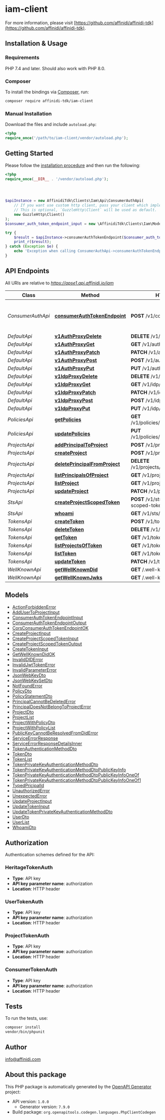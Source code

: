 # iam-client

For more information, please visit [https://github.com/affinidi/affinidi-tdk](https://github.com/affinidi/affinidi-tdk).

## Installation & Usage

### Requirements

PHP 7.4 and later.
Should also work with PHP 8.0.

### Composer

To install the bindings via [Composer](https://getcomposer.org/), run:

```bash
composer require affinidi-tdk/iam-client
```

### Manual Installation

Download the files and include `autoload.php`:

```php
<?php
require_once('/path/to/iam-client/vendor/autoload.php');
```

## Getting Started

Please follow the [installation procedure](#installation--usage) and then run the following:

```php
<?php
require_once(__DIR__ . '/vendor/autoload.php');




$apiInstance = new AffinidiTdk\Clients\Iam\Api\ConsumerAuthApi(
    // If you want use custom http client, pass your client which implements `GuzzleHttp\ClientInterface`.
    // This is optional, `GuzzleHttp\Client` will be used as default.
    new GuzzleHttp\Client()
);
$consumer_auth_token_endpoint_input = new \AffinidiTdk\Clients\Iam\Model\ConsumerAuthTokenEndpointInput(); // \AffinidiTdk\Clients\Iam\Model\ConsumerAuthTokenEndpointInput | ConsumerAuthTokenEndpoint

try {
    $result = $apiInstance->consumerAuthTokenEndpoint($consumer_auth_token_endpoint_input);
    print_r($result);
} catch (Exception $e) {
    echo 'Exception when calling ConsumerAuthApi->consumerAuthTokenEndpoint: ', $e->getMessage(), PHP_EOL;
}

```

## API Endpoints

All URIs are relative to *https://apse1.api.affinidi.io/iam*

| Class             | Method                                                                                 | HTTP request                                     | Description                           |
| ----------------- | -------------------------------------------------------------------------------------- | ------------------------------------------------ | ------------------------------------- |
| _ConsumerAuthApi_ | [**consumerAuthTokenEndpoint**](docs/Api/ConsumerAuthApi.md#consumerauthtokenendpoint) | **POST** /v1/consumer/oauth2/token               | The Consumer OAuth 2.0 Token Endpoint |
| _DefaultApi_      | [**v1AuthProxyDelete**](docs/Api/DefaultApi.md#v1authproxydelete)                      | **DELETE** /v1/auth/{proxy+}                     |
| _DefaultApi_      | [**v1AuthProxyGet**](docs/Api/DefaultApi.md#v1authproxyget)                            | **GET** /v1/auth/{proxy+}                        |
| _DefaultApi_      | [**v1AuthProxyPatch**](docs/Api/DefaultApi.md#v1authproxypatch)                        | **PATCH** /v1/auth/{proxy+}                      |
| _DefaultApi_      | [**v1AuthProxyPost**](docs/Api/DefaultApi.md#v1authproxypost)                          | **POST** /v1/auth/{proxy+}                       |
| _DefaultApi_      | [**v1AuthProxyPut**](docs/Api/DefaultApi.md#v1authproxyput)                            | **PUT** /v1/auth/{proxy+}                        |
| _DefaultApi_      | [**v1IdpProxyDelete**](docs/Api/DefaultApi.md#v1idpproxydelete)                        | **DELETE** /v1/idp/{proxy+}                      |
| _DefaultApi_      | [**v1IdpProxyGet**](docs/Api/DefaultApi.md#v1idpproxyget)                              | **GET** /v1/idp/{proxy+}                         |
| _DefaultApi_      | [**v1IdpProxyPatch**](docs/Api/DefaultApi.md#v1idpproxypatch)                          | **PATCH** /v1/idp/{proxy+}                       |
| _DefaultApi_      | [**v1IdpProxyPost**](docs/Api/DefaultApi.md#v1idpproxypost)                            | **POST** /v1/idp/{proxy+}                        |
| _DefaultApi_      | [**v1IdpProxyPut**](docs/Api/DefaultApi.md#v1idpproxyput)                              | **PUT** /v1/idp/{proxy+}                         |
| _PoliciesApi_     | [**getPolicies**](docs/Api/PoliciesApi.md#getpolicies)                                 | **GET** /v1/policies/principals/{principalId}    |
| _PoliciesApi_     | [**updatePolicies**](docs/Api/PoliciesApi.md#updatepolicies)                           | **PUT** /v1/policies/principals/{principalId}    |
| _ProjectsApi_     | [**addPrincipalToProject**](docs/Api/ProjectsApi.md#addprincipaltoproject)             | **POST** /v1/projects/principals                 |
| _ProjectsApi_     | [**createProject**](docs/Api/ProjectsApi.md#createproject)                             | **POST** /v1/projects                            |
| _ProjectsApi_     | [**deletePrincipalFromProject**](docs/Api/ProjectsApi.md#deleteprincipalfromproject)   | **DELETE** /v1/projects/principals/{principalId} |
| _ProjectsApi_     | [**listPrincipalsOfProject**](docs/Api/ProjectsApi.md#listprincipalsofproject)         | **GET** /v1/projects/principals                  |
| _ProjectsApi_     | [**listProject**](docs/Api/ProjectsApi.md#listproject)                                 | **GET** /v1/projects                             |
| _ProjectsApi_     | [**updateProject**](docs/Api/ProjectsApi.md#updateproject)                             | **PATCH** /v1/projects/{projectId}               |
| _StsApi_          | [**createProjectScopedToken**](docs/Api/StsApi.md#createprojectscopedtoken)            | **POST** /v1/sts/create-project-scoped-token     |
| _StsApi_          | [**whoami**](docs/Api/StsApi.md#whoami)                                                | **GET** /v1/sts/whoami                           |
| _TokensApi_       | [**createToken**](docs/Api/TokensApi.md#createtoken)                                   | **POST** /v1/tokens                              |
| _TokensApi_       | [**deleteToken**](docs/Api/TokensApi.md#deletetoken)                                   | **DELETE** /v1/tokens/{tokenId}                  |
| _TokensApi_       | [**getToken**](docs/Api/TokensApi.md#gettoken)                                         | **GET** /v1/tokens/{tokenId}                     |
| _TokensApi_       | [**listProjectsOfToken**](docs/Api/TokensApi.md#listprojectsoftoken)                   | **GET** /v1/tokens/{tokenId}/projects            |
| _TokensApi_       | [**listToken**](docs/Api/TokensApi.md#listtoken)                                       | **GET** /v1/tokens                               |
| _TokensApi_       | [**updateToken**](docs/Api/TokensApi.md#updatetoken)                                   | **PATCH** /v1/tokens/{tokenId}                   |
| _WellKnownApi_    | [**getWellKnownDid**](docs/Api/WellKnownApi.md#getwellknowndid)                        | **GET** /.well-known/did.json                    |
| _WellKnownApi_    | [**getWellKnownJwks**](docs/Api/WellKnownApi.md#getwellknownjwks)                      | **GET** /.well-known/jwks.json                   |

## Models

- [ActionForbiddenError](docs/Model/ActionForbiddenError.md)
- [AddUserToProjectInput](docs/Model/AddUserToProjectInput.md)
- [ConsumerAuthTokenEndpointInput](docs/Model/ConsumerAuthTokenEndpointInput.md)
- [ConsumerAuthTokenEndpointOutput](docs/Model/ConsumerAuthTokenEndpointOutput.md)
- [CorsConsumerAuthTokenEndpointOK](docs/Model/CorsConsumerAuthTokenEndpointOK.md)
- [CreateProjectInput](docs/Model/CreateProjectInput.md)
- [CreateProjectScopedTokenInput](docs/Model/CreateProjectScopedTokenInput.md)
- [CreateProjectScopedTokenOutput](docs/Model/CreateProjectScopedTokenOutput.md)
- [CreateTokenInput](docs/Model/CreateTokenInput.md)
- [GetWellKnownDidOK](docs/Model/GetWellKnownDidOK.md)
- [InvalidDIDError](docs/Model/InvalidDIDError.md)
- [InvalidJwtTokenError](docs/Model/InvalidJwtTokenError.md)
- [InvalidParameterError](docs/Model/InvalidParameterError.md)
- [JsonWebKeyDto](docs/Model/JsonWebKeyDto.md)
- [JsonWebKeySetDto](docs/Model/JsonWebKeySetDto.md)
- [NotFoundError](docs/Model/NotFoundError.md)
- [PolicyDto](docs/Model/PolicyDto.md)
- [PolicyStatementDto](docs/Model/PolicyStatementDto.md)
- [PrincipalCannotBeDeletedError](docs/Model/PrincipalCannotBeDeletedError.md)
- [PrincipalDoesNotBelongToProjectError](docs/Model/PrincipalDoesNotBelongToProjectError.md)
- [ProjectDto](docs/Model/ProjectDto.md)
- [ProjectList](docs/Model/ProjectList.md)
- [ProjectWithPolicyDto](docs/Model/ProjectWithPolicyDto.md)
- [ProjectWithPolicyList](docs/Model/ProjectWithPolicyList.md)
- [PublicKeyCannotBeResolvedFromDidError](docs/Model/PublicKeyCannotBeResolvedFromDidError.md)
- [ServiceErrorResponse](docs/Model/ServiceErrorResponse.md)
- [ServiceErrorResponseDetailsInner](docs/Model/ServiceErrorResponseDetailsInner.md)
- [TokenAuthenticationMethodDto](docs/Model/TokenAuthenticationMethodDto.md)
- [TokenDto](docs/Model/TokenDto.md)
- [TokenList](docs/Model/TokenList.md)
- [TokenPrivateKeyAuthenticationMethodDto](docs/Model/TokenPrivateKeyAuthenticationMethodDto.md)
- [TokenPrivateKeyAuthenticationMethodDtoPublicKeyInfo](docs/Model/TokenPrivateKeyAuthenticationMethodDtoPublicKeyInfo.md)
- [TokenPrivateKeyAuthenticationMethodDtoPublicKeyInfoOneOf](docs/Model/TokenPrivateKeyAuthenticationMethodDtoPublicKeyInfoOneOf.md)
- [TokenPrivateKeyAuthenticationMethodDtoPublicKeyInfoOneOf1](docs/Model/TokenPrivateKeyAuthenticationMethodDtoPublicKeyInfoOneOf1.md)
- [TypedPricipalId](docs/Model/TypedPricipalId.md)
- [UnauthorizedError](docs/Model/UnauthorizedError.md)
- [UnexpectedError](docs/Model/UnexpectedError.md)
- [UpdateProjectInput](docs/Model/UpdateProjectInput.md)
- [UpdateTokenInput](docs/Model/UpdateTokenInput.md)
- [UpdateTokenPrivateKeyAuthenticationMethodDto](docs/Model/UpdateTokenPrivateKeyAuthenticationMethodDto.md)
- [UserDto](docs/Model/UserDto.md)
- [UserList](docs/Model/UserList.md)
- [WhoamiDto](docs/Model/WhoamiDto.md)

## Authorization

Authentication schemes defined for the API:

### HeritageTokenAuth

- **Type**: API key
- **API key parameter name**: authorization
- **Location**: HTTP header

### UserTokenAuth

- **Type**: API key
- **API key parameter name**: authorization
- **Location**: HTTP header

### ProjectTokenAuth

- **Type**: API key
- **API key parameter name**: authorization
- **Location**: HTTP header

### ConsumerTokenAuth

- **Type**: API key
- **API key parameter name**: authorization
- **Location**: HTTP header

## Tests

To run the tests, use:

```bash
composer install
vendor/bin/phpunit
```

## Author

info@affinidi.com

## About this package

This PHP package is automatically generated by the [OpenAPI Generator](https://openapi-generator.tech) project:

- API version: `1.0.0`
  - Generator version: `7.9.0`
- Build package: `org.openapitools.codegen.languages.PhpClientCodegen`
